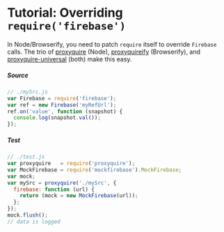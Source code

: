 # Tutorial: Overriding `require('firebase')`

In Node/Browserify, you need to patch `require` itself to override `Firebase` calls. The trio of [proxyquire](https://github.com/thlorenz/proxyquire) (Node), [proxyquireify](https://github.com/thlorenz/proxyquireify) (Browserify), and [proxyquire-universal](https://github.com/bendrucker/proxyquire-universal) (both) make this easy.

##### Source

```js
// ./mySrc.js
var Firebase = require('firebase');
var ref = new Firebase('myRefUrl');
ref.on('value', function (snapshot) {
  console.log(snapshot.val());
});
```

##### Test

```js
// ./test.js
var proxyquire   = require('proxyquire');
var MockFirebase = require('mockfirebase').MockFirebase;
var mock;
var mySrc = proxyquire('./mySrc', {
  firebase: function (url) {
    return (mock = new MockFirebase(url));
  };
});
mock.flush();
// data is logged
```
